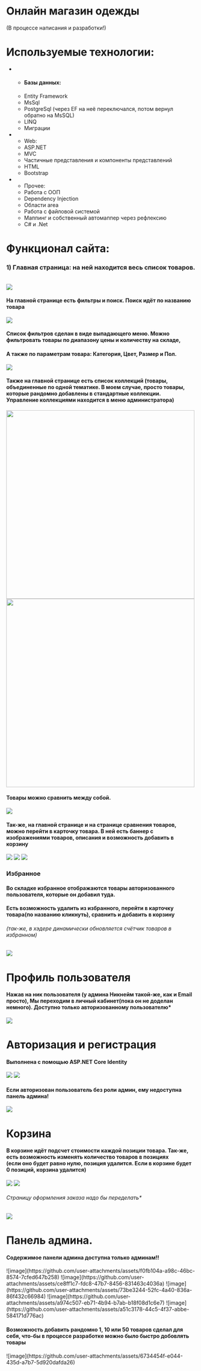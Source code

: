 <h1>Онлайн магазин одежды</h1>

(В процессе написания и разработки!)

<h1>Используемые технологии:</h1>
<ul>
  <li>
    <ul>
       <li><h4>Базы данных:</h4></li>
      <li>Entity Framework</li>
      <li>MsSql</li>
      <li>PostgreSql (через EF на неё переключался, потом вернул обратно на MsSQL)</li>
      <li>LINQ</li>
      <li>Миграции</li>
    </ul>
  </li>
  <li>
    <ul>
      <li>Web:</li>
      <li>ASP.NET</li>
      <li>MVC</li>
      <li>Частичные представления и компоненты представлений</li>
      <li>HTML</li>
      <li>Bootstrap</li>
    </ul>
  </li>
  <li>
    <ul>
      <li>Прочее:</li>
      <li>Работа с ООП</li>
      <li>Dependency Injection</li>
      <li>Области area</li>
      <li>Работа с файловой системой</li>
      <li>Маппинг и собственный автомаппер через рефлексию</li>
      <li>C# и .Net</li>
    </ul>
  </li>
</ul>
<h1>Функционал сайта:</h1>
<h3>1) Главная страница: на ней находится весь список товаров. </h5><br/>
<img src="https://github.com/user-attachments/assets/2cf88a1f-0ed9-4ef4-9a91-2dc06146f27c" />
<h4>На главной странице есть фильтры и поиск. Поиск идёт по названию товара</h2>
<img src="https://github.com/user-attachments/assets/7a2aee20-d3c3-4e69-bd8f-c112ba1e9263" />
<h4>Список фильтров сделан в виде выпадающего меню. Можно фильтровать товары по диапазону цены и количеству на складе,
<h4>А также по параметрам товара: Категория, Цвет, Размер и Пол.</h4>
<img src="https://github.com/user-attachments/assets/76f7fb35-d8fa-47a4-9d6f-9d1433a3e3ac" />
<h4>Также на главной странице есть список коллекций (товары, объединенные по одной тематике. В моем случае, просто товары, которые рандомно добавлены в стандартные коллекции.<br /> Управление коллекциями находится в меню администратора)</h4>
<div>
  <img width="500" src="https://github.com/user-attachments/assets/4c607739-124d-4c76-bc33-16c1fe53790e" />
  <img width="500" src="https://github.com/user-attachments/assets/e93b729a-8396-4a93-a3d8-d1d18e53f7d6"
</div>
<h4>Товары можно сравнить между собой.</h4>
<img src="https://github.com/user-attachments/assets/f5f6e18a-17f4-4a00-8f3a-f9dd2bf5968c">
<h4>Так-же, на главной странице и на странице сравнения товаров, можно перейти в карточку товара. В ней есть баннер с изображениями товаров, описания и возможность добавить в корзину</h4>
  <img src="https://github.com/user-attachments/assets/5ee3143e-a3ec-4989-9d81-dac01df7bb7c">
  <img src="https://github.com/user-attachments/assets/58190c67-4800-4352-91e3-e17f833e728a">
  <img src="https://github.com/user-attachments/assets/1a818d9a-89b1-422d-a257-d5a47539672f">
  <h3>Избранное</h3>
  <h4>Во складке избранное отображаются товары авторизованного пользователя, которые он добавил туда.</h4>
  <h4>Есть возможность удалить из избранного, перейти в карточку товара(по названию кликнуть), сравнить и добавить в корзину</h4>
  <h6>(так-же, в хэдере динамически обновляется счётчик товаров в избранном)</h6>
  <img src="https://github.com/user-attachments/assets/e3cf4d39-00b4-4535-94fc-3273785211a1">
<h1>Профиль пользователя</h1>
<h4>Нажав на ник пользователя (у админа Никнейм такой-же, как и Email просто), Мы переходим в личный кабинет(пока он не доделан немного). Доступно только авторизованному пользователю*</h4>
    <img src="https://github.com/user-attachments/assets/ef037a3b-bb57-47d9-a05b-4a38d394ab98">
<h1>Авторизация и регистрация</h1>
<h4>Выполнена с помощью ASP.NET Core Identity</h4>
  <img src="https://github.com/user-attachments/assets/fd6b80cf-b686-4b5f-b650-06ecb10e35ac">
  <img src="https://github.com/user-attachments/assets/038a39af-2e41-4234-bf96-539ac727c41a">
<h4>Если авторизован пользователь без роли админ, ему недоступна панель админа!</h4>
    <img src="https://github.com/user-attachments/assets/f0b2220d-3072-442b-8bd1-c9b99e1084f5">
<h1>Корзина</h1>
  <h4>В корзине идёт подсчет стоимости каждой позиции товара. Так-же, есть возможность изменять количество товаров в позициях <br> (если оно будет равно нулю, позиция удалится. Если в корзине будет 0 позиций, корзина удалится)</h4>
     <img src="https://github.com/user-attachments/assets/af9398a9-015e-4a6e-849d-bcea691274d4">
     <img src="https://github.com/user-attachments/assets/86dd5f3c-8047-40b2-afd6-b050bb2a6bdd">
    <h6>Страницу оформления заказа надо бы переделать*</h6>
     <img src="https://github.com/user-attachments/assets/5493842b-3924-4822-a22d-0959aa3a679a">
<h1>Панель админа.</h1>
<h4>Содержимое панели админа доступна только админам!!</h4>
![image](https://github.com/user-attachments/assets/f0fb104a-a98c-46bc-8574-7cfed647b258)
![image](https://github.com/user-attachments/assets/ce8ff1c7-fdc8-47b7-8456-831463c4036a)
![image](https://github.com/user-attachments/assets/73be3244-52fc-4a40-836a-86f432c66984)
![image](https://github.com/user-attachments/assets/a974c507-eb71-4b94-b7ab-b18f08d1c6e7)
![image](https://github.com/user-attachments/assets/a51c3178-44c5-4f37-abbe-584171d776ac)
  <h4>Возможность добавить рандомно 1, 10 или 50 товаров сделал для себя, что-бы в процессе разработке можно было быстро добовлять товары</h4>
![image](https://github.com/user-attachments/assets/6734454f-e044-435d-a7b7-5d920dafda26)


<h4></h4>
